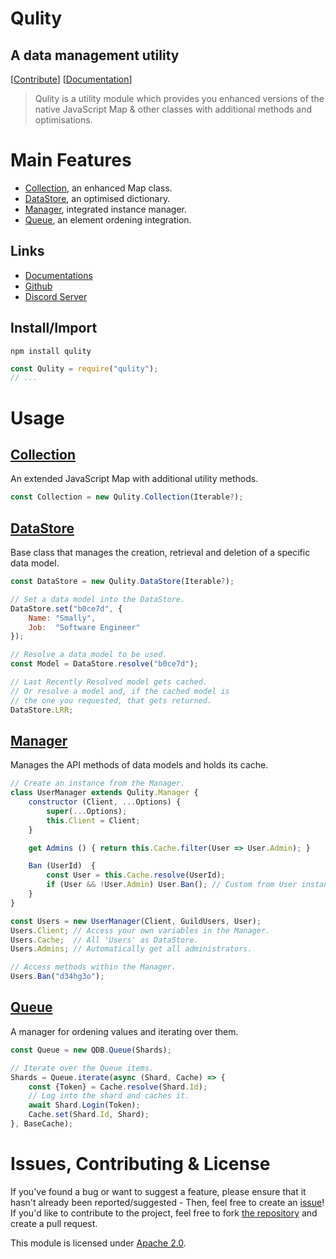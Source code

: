 
# Qulity
## A data management utility

[[Contribute](#issues-contributing--license)] [[Documentation](https://github.com/QSmally/Qulity/blob/master/Documentation/Index.md)]

> Qulity is a utility module which provides you enhanced versions of the native JavaScript Map & other classes with additional methods and optimisations.


# Main Features
* [Collection](https://github.com/QSmally/Qulity/blob/master/Documentation/Collection.md), an enhanced Map class.
* [DataStore](https://github.com/QSmally/Qulity/blob/master/Documentation/DataStore.md), an optimised dictionary.
* [Manager](https://github.com/QSmally/Qulity/blob/master/Documentation/Manager.md), integrated instance manager.
* [Queue](https://github.com/QSmally/Qulity/blob/master/Documentation/Queue.md), an element ordening integration.

## Links
* [Documentations](https://github.com/QSmally/Qulity/blob/master/Documentation/Index.md)
* [Github](https://github.com/QSmally/Qulity)
* [Discord Server](https://qdb.qbot.eu/discord)

## Install/Import
`npm install qulity`
```js
const Qulity = require("qulity");
// ...
```


# Usage

## [Collection](https://github.com/QSmally/Qulity/blob/master/Documentation/Collection.md)
An extended JavaScript Map with additional utility methods.
```js
const Collection = new Qulity.Collection(Iterable?);
```

## [DataStore](https://github.com/QSmally/Qulity/blob/master/Documentation/DataStore.md)
Base class that manages the creation, retrieval and deletion of a specific data model.
```js
const DataStore = new Qulity.DataStore(Iterable?);

// Set a data model into the DataStore.
DataStore.set("b0ce7d", {
    Name: "Smally",
    Job:  "Software Engineer"
});

// Resolve a data model to be used.
const Model = DataStore.resolve("b0ce7d");

// Last Recently Resolved model gets cached.
// Or resolve a model and, if the cached model is
// the one you requested, that gets returned.
DataStore.LRR;
```

## [Manager](https://github.com/QSmally/Qulity/blob/master/Documentation/Manager.md)
Manages the API methods of data models and holds its cache.
```js
// Create an instance from the Manager.
class UserManager extends Qulity.Manager {
    constructor (Client, ...Options) {
        super(...Options);
        this.Client = Client;
    }

    get Admins () { return this.Cache.filter(User => User.Admin); }

    Ban (UserId)  {
        const User = this.Cache.resolve(UserId);
        if (User && !User.Admin) User.Ban(); // Custom from User instance.
    }
}

const Users = new UserManager(Client, GuildUsers, User);
Users.Client; // Access your own variables in the Manager.
Users.Cache;  // All 'Users' as DataStore.
Users.Admins; // Automatically get all administrators.

// Access methods within the Manager.
Users.Ban("d34hg3o");
```

## [Queue](https://github.com/QSmally/Qulity/blob/master/Documentation/Queue.md)
A manager for ordening values and iterating over them.
```js
const Queue = new QDB.Queue(Shards);

// Iterate over the Queue items.
Shards = Queue.iterate(async (Shard, Cache) => {
    const {Token} = Cache.resolve(Shard.Id);
    // Log into the shard and caches it.
    await Shard.Login(Token);
    Cache.set(Shard.Id, Shard);
}, BaseCache);
```

# Issues, Contributing & License
If you've found a bug or want to suggest a feature, please ensure that it hasn't already been reported/suggested - Then, feel free to create an [issue](https://github.com/QSmally/Qulity/issues)! If you'd like to contribute to the project, feel free to fork [the repository](https://github.com/QSmally/Qulity) and create a pull request.

This module is licensed under [Apache 2.0](http://www.apache.org/licenses/LICENSE-2.0).
